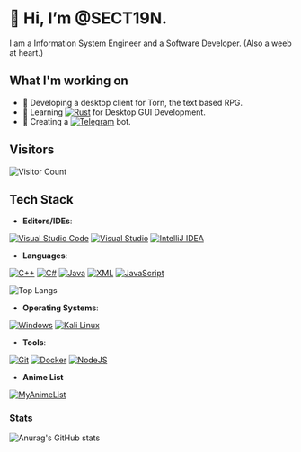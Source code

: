 # 👋 Hi, I’m @SECT19N.
I am a Information System Engineer and a Software Developer. (Also a weeb at heart.)

## What I'm working on
- 🚀 Developing a desktop client for Torn, the text based RPG.
- 📖 Learning [![Rust](https://img.shields.io/badge/Rust-%23000000.svg?e&logo=rust&logoColor=white)](#) for Desktop GUI Development.
- 🤖 Creating a [![Telegram](https://img.shields.io/badge/Telegram-2CA5E0?logo=telegram&logoColor=white)](#) bot.

## Visitors
![Visitor Count](https://komarev.com/ghpvc/?username=SECT19N&style=flat&color=blue&abbreviated=true)

## Tech Stack

- **Editors/IDEs**:
 
[![Visual Studio Code](https://custom-icon-badges.demolab.com/badge/Visual%20Studio%20Code-0078d7.svg?logo=vsc&logoColor=white)](#) [![Visual Studio](https://custom-icon-badges.demolab.com/badge/Visual%20Studio-5C2D91.svg?&logo=visual-studio&logoColor=white)](#) [![IntelliJ IDEA](https://img.shields.io/badge/IntelliJIDEA-000000.svg?logo=intellij-idea&logoColor=white)](#)
- **Languages**:

[![C++](https://img.shields.io/badge/C++-%2300599C.svg?logo=c%2B%2B&logoColor=white)](#) [![C#](https://custom-icon-badges.demolab.com/badge/C%23-%23239120.svg?logo=cshrp&logoColor=white)](#) [![Java](https://img.shields.io/badge/Java-%23ED8B00.svg?logo=openjdk&logoColor=white)](#) [![XML](https://img.shields.io/badge/XML-767C52?logo=xml&logoColor=fff)](#) [![JavaScript](https://img.shields.io/badge/JavaScript-F7DF1E?logo=javascript&logoColor=000)](#)

![Top Langs](https://github-readme-stats.vercel.app/api/top-langs/?username=SECT19N&layout=compact&theme=github_dark&border_color=30363d)
- **Operating Systems**:
  
[![Windows](https://custom-icon-badges.demolab.com/badge/Windows-0078D6?logo=windows11&logoColor=white)](#) [![Kali Linux](https://img.shields.io/badge/Kali%20Linux-557C94?logo=kalilinux&logoColor=fff)](#) 

- **Tools**:

[![Git](https://img.shields.io/badge/Git-F05032?logo=git&logoColor=fff)](#) [![Docker](https://img.shields.io/badge/Docker-2496ED?logo=docker&logoColor=fff)](#) [![NodeJS](https://img.shields.io/badge/Node.js-6DA55F?logo=node.js&logoColor=white)](#)

- **Anime List**

[![MyAnimeList](https://img.shields.io/badge/MyAnimeList-2E51A2?logo=myanimelist&logoColor=fff)](https://myanimelist.net/animelist/Section4617)
### Stats
![Anurag's GitHub stats](https://github-readme-stats.vercel.app/api?username=SECT19N&show_icons=true&theme=github_dark&border_color=30363d)



